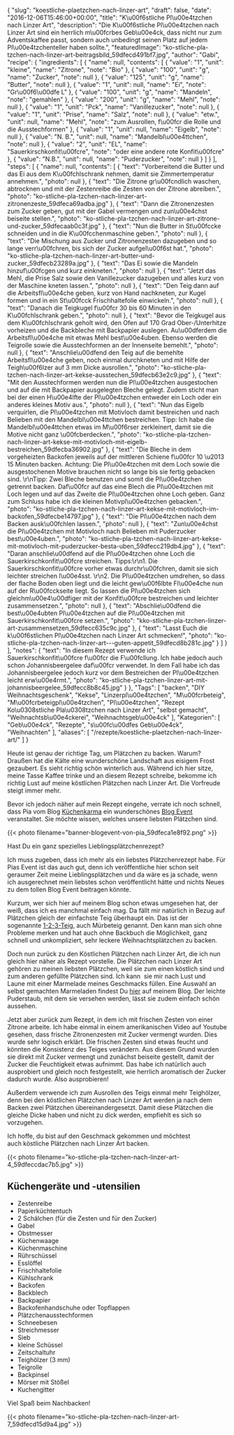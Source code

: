 {
    "slug": "koestliche-plaetzchen-nach-linzer-art",
    "draft": false,
    "date": "2016-12-06T15:46:00+00:00",
    "title": "K\u00f6stliche Pl\u00e4tzchen nach Linzer Art",
    "description": "Die K\u00f6stliche Pl\u00e4tzchen nach Linzer Art sind ein herrlich m\u00fcrbes Geb\u00e4ck, dass nicht nur zum Adventskaffee passt, sondern auch unbedingt seinen Platz auf jedem Pl\u00e4tzchenteller haben sollte.",
    "featuredImage": "ko-stliche-pla-tzchen-nach-linzer-art-beitragsbild_59dfecd491bf7.jpg",
    "author": "Gabi",
    "recipe": {
        "ingredients": [
            {
                "name": null,
                "contents": [
                    {
                        "value": "1",
                        "unit": "kleine",
                        "name": "Zitrone",
                        "note": "Bio"
                    },
                    {
                        "value": "100",
                        "unit": "g",
                        "name": "Zucker",
                        "note": null
                    },
                    {
                        "value": "125",
                        "unit": "g",
                        "name": "Butter",
                        "note": null
                    },
                    {
                        "value": "1",
                        "unit": null,
                        "name": "Ei",
                        "note": "Gr\u00f6\u00dfe L"
                    },
                    {
                        "value": "100",
                        "unit": "g",
                        "name": "Mandeln",
                        "note": "gemahlen"
                    },
                    {
                        "value": "200",
                        "unit": "g",
                        "name": "Mehl",
                        "note": null
                    },
                    {
                        "value": "1",
                        "unit": "Pck",
                        "name": "Vanillezucker",
                        "note": null
                    },
                    {
                        "value": "1",
                        "unit": "Prise",
                        "name": "Salz",
                        "note": null
                    },
                    {
                        "value": "etw.",
                        "unit": null,
                        "name": "Mehl",
                        "note": "zum Ausrollen, f\u00fcr die Rolle und die Ausstechformen"
                    },
                    {
                        "value": "1",
                        "unit": null,
                        "name": "Eigelb",
                        "note": null
                    },
                    {
                        "value": "N. B.",
                        "unit": null,
                        "name": "Mandelbl\u00e4ttchen",
                        "note": null
                    },
                    {
                        "value": "2",
                        "unit": "EL",
                        "name": "Sauerkirschkonfit\u00fcre",
                        "note": "oder eine andere rote Konfit\u00fcre"
                    },
                    {
                        "value": "N.B.",
                        "unit": null,
                        "name": "Puderzucker",
                        "note": null
                    }
                ]
            }
        ],
        "steps": [
            {
                "name": null,
                "contents": [
                    {
                        "text": "Vorbereitend die Butter und das Ei aus dem K\u00fchlschrank nehmen, damit sie Zimmertemperatur annehmen.",
                        "photo": null
                    },
                    {
                        "text": "Die Zitrone gr\u00fcndlich waschen, abtrocknen und mit der Zestenreibe die Zesten von der Zitrone abreiben.",
                        "photo": "ko-stliche-pla-tzchen-nach-linzer-art-zitronenzeste_59dfeca69adba.jpg"
                    },
                    {
                        "text": "Dann die Zitronenzesten zum Zucker geben, gut mit der Gabel vermengen und zun\u00e4chst beiseite stellen.",
                        "photo": "ko-stliche-pla-tzchen-nach-linzer-art-zitrone-und-zucker_59dfecaab0c3f.jpg"
                    },
                    {
                        "text": "Nun die Butter in St\u00fccke schneiden und in die K\u00fcchenmaschine geben.",
                        "photo": null
                    },
                    {
                        "text": "Die Mischung aus Zucker und Zitronenzesten dazugeben und so lange verr\u00fchren, bis sich der Zucker aufgel\u00f6st hat.",
                        "photo": "ko-stliche-pla-tzchen-nach-linzer-art-butter-und-zucker_59dfecb23289a.jpg"
                    },
                    {
                        "text": "Das Ei sowie die Mandeln hinzuf\u00fcgen und kurz einkneten.",
                        "photo": null
                    },
                    {
                        "text": "Jetzt das Mehl, die Prise Salz sowie den Vanillezucker dazugeben und alles kurz von der Maschine kneten lassen.",
                        "photo": null
                    },
                    {
                        "text": "Den Teig dann auf die Arbeitsfl\u00e4che geben, kurz von Hand nachkneten, zur Kugel formen und in ein St\u00fcck Frischhaltefolie einwickeln.",
                        "photo": null
                    },
                    {
                        "text": "Danach die Teigkugel f\u00fcr 30 bis 60 Minuten in den K\u00fchlschrank geben.",
                        "photo": null
                    },
                    {
                        "text": "Bevor die Teigkugel aus dem K\u00fchlschrank geholt wird, den Ofen auf 170 Grad Ober-\/Unterhitze vorheizen und die Backbleche mit Backpapier auslegen. Au\u00dferdem die Arbeitsfl\u00e4che mit etwas Mehl best\u00e4uben. Ebenso werden die Teigrolle sowie die Ausstechformen an der Innenseite bemehlt.",
                        "photo": null
                    },
                    {
                        "text": "Anschlie\u00dfend den Teig auf die bemehlte Arbeitsfl\u00e4che geben, noch einmal durchkneten und mit Hilfe der Teigh\u00f6lzer auf 3 mm Dicke ausrollen.",
                        "photo": "ko-stliche-pla-tzchen-nach-linzer-art-kekse-ausstechen_59dfecb63e2c9.jpg"
                    },
                    {
                        "text": "Mit den Ausstechformen werden nun die Pl\u00e4tzchen ausgestochen und auf die mit Backpapier ausgelegten Bleche gelegt. Zudem sticht man bei der einen H\u00e4lfte der Pl\u00e4tzchen entweder ein Loch oder ein anderes kleines Motiv aus.",
                        "photo": null
                    },
                    {
                        "text": "Nun das Eigelb verquirlen, die Pl\u00e4tzchen mit Motivloch damit bestreichen und nach Belieben mit den Mandelbl\u00e4ttchen bestreichen. Tipp: Ich habe die Mandelbl\u00e4ttchen etwas im M\u00f6rser zerkleinert, damit sie die Motive nicht ganz \u00fcberdecken.",
                        "photo": "ko-stliche-pla-tzchen-nach-linzer-art-kekse-mit-motivloch-mit-eigelb-bestreichen_59dfecba36902.jpg"
                    },
                    {
                        "text": "Die Bleche in dem vorgeheizten Backofen jeweils auf der mittleren Schiene f\u00fcr 10 \u2013 15 Minuten backen. Achtung: Die Pl\u00e4tzchen mit dem Loch sowie die ausgestochenen Motive brauchen nicht so lange bis sie fertig gebacken sind. \r\nTipp: Zwei Bleche benutzen und somit die Pl\u00e4tzchen getrennt backen. Daf\u00fcr auf das eine Blech die Pl\u00e4tzchen mit Loch legen und auf das Zweite die Pl\u00e4tzchen ohne Loch geben. Ganz zum Schluss habe ich die kleinen Motivpl\u00e4tzchen gebacken.",
                        "photo": "ko-stliche-pla-tzchen-nach-linzer-art-kekse-mit-motivloch-im-backofen_59dfecbe14797.jpg"
                    },
                    {
                        "text": "Die Pl\u00e4tzchen nach dem Backen ausk\u00fchlen lassen.",
                        "photo": null
                    },
                    {
                        "text": "Zun\u00e4chst die Pl\u00e4tzchen mit Motivloch nach Belieben mit Puderzucker best\u00e4uben.",
                        "photo": "ko-stliche-pla-tzchen-nach-linzer-art-kekse-mit-motivloch-mit-puderzucker-besta-uben_59dfecc219db4.jpg"
                    },
                    {
                        "text": "Daran anschlie\u00dfend auf die Pl\u00e4tzchen ohne Loch die Sauerkirschkonfit\u00fcre streichen. Tipps:\r\n1. Die Sauerkirschkonfit\u00fcre vorher etwas durchr\u00fchren, damit sie sich leichter streichen l\u00e4sst. \r\n2. Die Pl\u00e4tzchen umdrehen, so dass der flache Boden oben liegt und die leicht gew\u00f6lbte Fl\u00e4che nun auf der R\u00fcckseite liegt. So lassen die Pl\u00e4tzchen sich gleichm\u00e4\u00dfiger mit der Konfit\u00fcre bestreichen und leichter zusammensetzen.",
                        "photo": null
                    },
                    {
                        "text": "Abschlie\u00dfend die best\u00e4ubten Pl\u00e4tzchen auf die Pl\u00e4tzchen mit Sauerkirschkonfit\u00fcre setzen.",
                        "photo": "kko-stliche-pla-tzchen-linzer-art-zusammensetzen_59dfecc635c9c.jpg"
                    },
                    {
                        "text": "Lasst Euch die k\u00f6stlichen Pl\u00e4tzchen nach Linzer Art schmecken!",
                        "photo": "ko-stliche-pla-tzchen-nach-linzer-art---guten-appetit_59dfecd8b281c.jpg"
                    }
                ]
            }
        ],
        "notes": {
            "text": "In diesem Rezept verwende ich Sauerkirschkonfit\u00fcre f\u00fcr die F\u00fcllung. Ich habe jedoch auch schon Johannisbeergelee daf\u00fcr verwendet. In dem Fall habe ich das Johannisbeergelee jedoch kurz vor dem Bestreichen der Pl\u00e4tzchen leicht erw\u00e4rmt.",
            "photo": "ko-stliche-pla-tzchen-linzer-art-mit-johannisbeergelee_59dfecc8b8c45.jpg"
        }
    },
    "Tags": [
        "backen",
        "DIY Weihnachtsgeschenk",
        "Kekse",
        "Linzerpl\u00e4tzchen",
        "M\u00fcrbeteig",
        "M\u00fcrbeteigpl\u00e4tzchen",
        "Pl\u00e4tzchen",
        "Rezept Ko\u0308stliche Pla\u0308tzchen nach Linzer Art",
        "selbst gemacht",
        "Weihnachtsb\u00e4ckerei",
        "Weihnachtsgeb\u00e4ck"
    ],
    "Kategorien": [
        "Geb\u00e4ck",
        "Rezepte",
        "s\u00fc\u00dfes Geb\u00e4ck",
        "Weihnachten"
    ],
    "aliases": [
        "\/rezepte\/koestliche-plaetzchen-nach-linzer-art\/"
    ]
}

Heute ist genau der richtige Tag, um Plätzchen zu backen. Warum? Draußen hat die Kälte eine wunderschöne Landschaft aus eisigem Frost gezaubert. Es sieht richtig schön winterlich aus. Während ich hier sitze, meine Tasse Kaffee trinke und an diesem Rezept schreibe, bekomme ich richtig Lust auf meine köstlichen Plätzchen nach Linzer Art. Die Vorfreude steigt immer mehr.

Bevor ich jedoch näher auf mein Rezept eingehe, verrate ich noch schnell, dass Pia vom Blog [Küchenkarma][1] ein wunderschönes [Blog Event][2] veranstaltet. Sie möchte wissen, welches unsere liebsten Plätzchen sind.

{{< photo filename="banner-blogevent-von-pia_59dfeca1e8f92.png" >}}

Hast Du ein ganz spezielles Lieblingsplätzchenrezept?

Ich muss zugeben, dass ich mehr als ein liebstes Plätzchenrezept habe. Für Pias Event ist das auch gut, denn ich veröffentliche hier schon seit geraumer Zeit meine Lieblingsplätzchen und da wäre es ja schade, wenn ich ausgerechnet mein liebstes schon veröffentlicht hätte und nichts Neues zu dem tollen Blog Event beitragen könnte.

Kurzum, wer sich hier auf meinem Blog schon etwas umgesehen hat, der weiß, dass ich es manchmal einfach mag. Da fällt mir natürlich in Bezug auf Plätzchen gleich der einfachste Teig überhaupt ein. Das ist der sogenannte [1-2-3-Teig][3], auch Mürbeteig genannt. Den kann man sich ohne Probleme merken und hat auch ohne Backbuch die Möglichkeit, ganz schnell und unkompliziert, sehr leckere Weihnachtsplätzchen zu backen.

Doch nun zurück zu den Köstlichen Plätzchen nach Linzer Art, die ich nun gleich hier näher als Rezept vorstelle. Die Plätzchen nach Linzer Art gehören zu meinen liebsten Plätzchen, weil sie zum einen köstlich sind und zum anderen gefüllte Plätzchen sind. Ich kann  sie mir nach Lust und Laune mit einer Marmelade meines Geschmacks füllen. Eine Auswahl an selbst gemachten Marmeladen findest Du [hier][4] auf meinem Blog. Der leichte Puderstaub, mit dem sie versehen werden, lässt sie zudem einfach schön aussehen.

Jetzt aber zurück zum Rezept, in dem ich mit frischen Zesten von einer Zitrone arbeite. Ich habe einmal in einem amerikanischen Video auf Youtube gesehen, dass frische Zitronenzesten mit Zucker vermengt wurden. Dies wurde sehr logisch erklärt. Die frischen Zesten sind etwas feucht und könnten die Konsistenz des Teiges verändern. Aus diesem Grund wurden sie direkt mit Zucker vermengt und zunächst beiseite gestellt, damit der Zucker die Feuchtigkeit etwas aufnimmt. Das habe ich natürlich auch ausprobiert und gleich noch festgestellt, wie herrlich aromatisch der Zucker dadurch wurde. Also ausprobieren!

Außerdem verwende ich zum Ausrollen des Teigs einmal mehr Teighölzer, denn bei den köstlichen Plätzchen nach Linzer Art werden ja nach dem Backen zwei Plätzchen übereinandergesetzt. Damit diese Plätzchen die gleiche Dicke haben und nicht zu dick werden, empfiehlt es sich so vorzugehen.

Ich hoffe, du bist auf den Geschmack gekommen und möchtest auch köstliche Plätzchen nach Linzer Art backen.

{{< photo filename="ko-stliche-pla-tzchen-nach-linzer-art-4_59dfeccdac7b5.jpg" >}}

## Küchengeräte und -utensilien

 * Zestenreibe
 * Papierküchtentuch
 * 2 Schälchen (für die Zesten und für den Zucker)
 * Gabel
 * Obstmesser
 * Küchenwaage
 * Küchenmaschine
 * Rührschüssel
 * Esslöffel
 * Frischhaltefolie
 * Kühlschrank
 * Backofen
 * Backblech
 * Backpapier
 * Backofenhandschuhe oder Topflappen
 * Plätzchenausstechformen
 * Schneebesen
 * Streichmesser
 * Sieb
 * kleine Schüssel
 * Zeitschaltuhr
 * Teighölzer (3 mm)
 * Teigrolle
 * Backpinsel
 * Mörser mit Stößel
 * Kuchengitter

Viel Spaß beim Nachbacken!

{{< photo filename="ko-stliche-pla-tzchen-nach-linzer-art-7_59dfecd15d9a4.jpg" >}}

 [1]: http://www.kuechenkarma.de/
 [2]: http://www.kuechenkarma.de/blogevent-1-in-der-weihnachtsbaekerei-meine-liebsten-plaetzchen/
 [3]: https://kochfokus.de/rezepte/ein-teig-3-verschiedene-arten-von-plaetzchen-der-weihnachtsbaeckerei/
 [4]: https://kochfokus.de/rezepte/marmelade-rezepte/